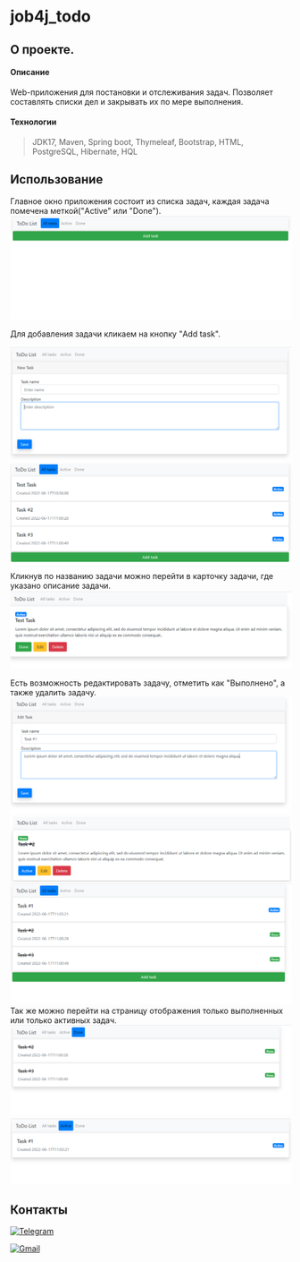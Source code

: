 # job4j_todo

## О проекте.

#### Описание
Web-приложения для постановки и отслеживания задач.
Позволяет составлять списки дел и закрывать их по мере выполнения.

#### Технологии
> JDK17, Maven, Spring boot, Thymeleaf, Bootstrap, HTML, PostgreSQL, Hibernate, HQL


## Использование
Главное окно приложения состоит из списка задач, каждая задача помечена меткой("Active" или "Done"). 
![](images/start.png)


Для добавления задачи кликаем на кнопку "Add task".

![](images/addTask.png)
![](images/addThreeNewTasks.png)
Кликнув по названию задачи можно перейти в карточку задачи, где указано описание задачи.
![](images/insideTask.png)

Есть возможность редактировать задачу, отметить как "Выполнено", а также удалить задачу.
![](images/editTask.png)
![](images/activeTask.png)
![](images/doneTaskView.png)
Так же можно перейти на страницу отображения только выполненных или только активных задач.
![](images/doneView.png)
![](images/activeView.png)
## Контакты
[![Telegram](https://img.shields.io/badge/Telegram-blue?logo=telegram)](https://t.me/GrokDen)

[![Gmail](https://img.shields.io/badge/Gmail-white?logo=gmail)](mailto:den.voiten@gmail.com)